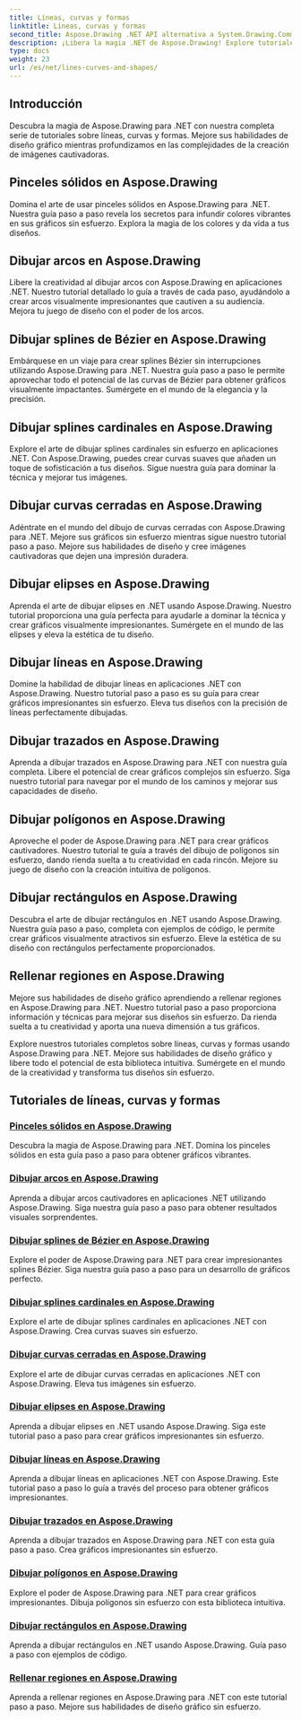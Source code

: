 ```yaml
---
title: Líneas, curvas y formas
linktitle: Líneas, curvas y formas
second_title: Aspose.Drawing .NET API alternativa a System.Drawing.Common
description: ¡Libera la magia .NET de Aspose.Drawing! Explore tutoriales sobre líneas, curvas y formas para obtener gráficos vibrantes domine pinceles sólidos, arcos, splines, elipses y más de forma creativa.
type: docs
weight: 23
url: /es/net/lines-curves-and-shapes/
---
```


## Introducción

Descubra la magia de Aspose.Drawing para .NET con nuestra completa serie de tutoriales sobre líneas, curvas y formas. Mejore sus habilidades de diseño gráfico mientras profundizamos en las complejidades de la creación de imágenes cautivadoras.

## Pinceles sólidos en Aspose.Drawing
Domina el arte de usar pinceles sólidos en Aspose.Drawing para .NET. Nuestra guía paso a paso revela los secretos para infundir colores vibrantes en sus gráficos sin esfuerzo. Explora la magia de los colores y da vida a tus diseños.

## Dibujar arcos en Aspose.Drawing
Libere la creatividad al dibujar arcos con Aspose.Drawing en aplicaciones .NET. Nuestro tutorial detallado lo guía a través de cada paso, ayudándolo a crear arcos visualmente impresionantes que cautiven a su audiencia. Mejora tu juego de diseño con el poder de los arcos.

## Dibujar splines de Bézier en Aspose.Drawing
Embárquese en un viaje para crear splines Bézier sin interrupciones utilizando Aspose.Drawing para .NET. Nuestra guía paso a paso le permite aprovechar todo el potencial de las curvas de Bézier para obtener gráficos visualmente impactantes. Sumérgete en el mundo de la elegancia y la precisión.

## Dibujar splines cardinales en Aspose.Drawing
Explore el arte de dibujar splines cardinales sin esfuerzo en aplicaciones .NET. Con Aspose.Drawing, puedes crear curvas suaves que añaden un toque de sofisticación a tus diseños. Sigue nuestra guía para dominar la técnica y mejorar tus imágenes.

## Dibujar curvas cerradas en Aspose.Drawing
Adéntrate en el mundo del dibujo de curvas cerradas con Aspose.Drawing para .NET. Mejore sus gráficos sin esfuerzo mientras sigue nuestro tutorial paso a paso. Mejore sus habilidades de diseño y cree imágenes cautivadoras que dejen una impresión duradera.

## Dibujar elipses en Aspose.Drawing
Aprenda el arte de dibujar elipses en .NET usando Aspose.Drawing. Nuestro tutorial proporciona una guía perfecta para ayudarle a dominar la técnica y crear gráficos visualmente impresionantes. Sumérgete en el mundo de las elipses y eleva la estética de tu diseño.

## Dibujar líneas en Aspose.Drawing
Domine la habilidad de dibujar líneas en aplicaciones .NET con Aspose.Drawing. Nuestro tutorial paso a paso es su guía para crear gráficos impresionantes sin esfuerzo. Eleva tus diseños con la precisión de líneas perfectamente dibujadas.

## Dibujar trazados en Aspose.Drawing
Aprenda a dibujar trazados en Aspose.Drawing para .NET con nuestra guía completa. Libere el potencial de crear gráficos complejos sin esfuerzo. Siga nuestro tutorial para navegar por el mundo de los caminos y mejorar sus capacidades de diseño.

## Dibujar polígonos en Aspose.Drawing
Aproveche el poder de Aspose.Drawing para .NET para crear gráficos cautivadores. Nuestro tutorial te guía a través del dibujo de polígonos sin esfuerzo, dando rienda suelta a tu creatividad en cada rincón. Mejore su juego de diseño con la creación intuitiva de polígonos.

## Dibujar rectángulos en Aspose.Drawing
Descubra el arte de dibujar rectángulos en .NET usando Aspose.Drawing. Nuestra guía paso a paso, completa con ejemplos de código, le permite crear gráficos visualmente atractivos sin esfuerzo. Eleve la estética de su diseño con rectángulos perfectamente proporcionados.

## Rellenar regiones en Aspose.Drawing
Mejore sus habilidades de diseño gráfico aprendiendo a rellenar regiones en Aspose.Drawing para .NET. Nuestro tutorial paso a paso proporciona información y técnicas para mejorar sus diseños sin esfuerzo. Da rienda suelta a tu creatividad y aporta una nueva dimensión a tus gráficos.

Explore nuestros tutoriales completos sobre líneas, curvas y formas usando Aspose.Drawing para .NET. Mejore sus habilidades de diseño gráfico y libere todo el potencial de esta biblioteca intuitiva. Sumérgete en el mundo de la creatividad y transforma tus diseños sin esfuerzo.
## Tutoriales de líneas, curvas y formas
### [Pinceles sólidos en Aspose.Drawing](./solid-brushes/)
Descubra la magia de Aspose.Drawing para .NET. Domina los pinceles sólidos en esta guía paso a paso para obtener gráficos vibrantes.
### [Dibujar arcos en Aspose.Drawing](./draw-arc/)
Aprenda a dibujar arcos cautivadores en aplicaciones .NET utilizando Aspose.Drawing. Siga nuestra guía paso a paso para obtener resultados visuales sorprendentes.
### [Dibujar splines de Bézier en Aspose.Drawing](./draw-bezier-spline/)
Explore el poder de Aspose.Drawing para .NET para crear impresionantes splines Bézier. Siga nuestra guía paso a paso para un desarrollo de gráficos perfecto.
### [Dibujar splines cardinales en Aspose.Drawing](./draw-cardinal-spline/)
Explore el arte de dibujar splines cardinales en aplicaciones .NET con Aspose.Drawing. Crea curvas suaves sin esfuerzo.
### [Dibujar curvas cerradas en Aspose.Drawing](./draw-closed-curve/)
Explore el arte de dibujar curvas cerradas en aplicaciones .NET con Aspose.Drawing. Eleva tus imágenes sin esfuerzo.
### [Dibujar elipses en Aspose.Drawing](./draw-ellipse/)
Aprenda a dibujar elipses en .NET usando Aspose.Drawing. Siga este tutorial paso a paso para crear gráficos impresionantes sin esfuerzo.
### [Dibujar líneas en Aspose.Drawing](./draw-lines/)
Aprenda a dibujar líneas en aplicaciones .NET con Aspose.Drawing. Este tutorial paso a paso lo guía a través del proceso para obtener gráficos impresionantes.
### [Dibujar trazados en Aspose.Drawing](./draw-path/)
Aprenda a dibujar trazados en Aspose.Drawing para .NET con esta guía paso a paso. Crea gráficos impresionantes sin esfuerzo.
### [Dibujar polígonos en Aspose.Drawing](./draw-polygon/)
Explore el poder de Aspose.Drawing para .NET para crear gráficos impresionantes. Dibuja polígonos sin esfuerzo con esta biblioteca intuitiva.
### [Dibujar rectángulos en Aspose.Drawing](./draw-rectangle/)
Aprenda a dibujar rectángulos en .NET usando Aspose.Drawing. Guía paso a paso con ejemplos de código.
### [Rellenar regiones en Aspose.Drawing](./fill-region/)
Aprenda a rellenar regiones en Aspose.Drawing para .NET con este tutorial paso a paso. Mejore sus habilidades de diseño gráfico sin esfuerzo.